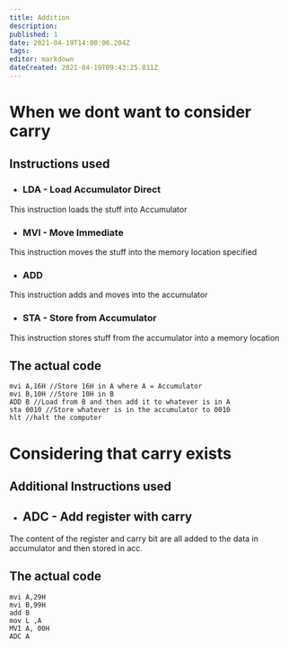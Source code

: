 ```yaml
---
title: Addition
description: 
published: 1
date: 2021-04-19T14:00:06.204Z
tags: 
editor: markdown
dateCreated: 2021-04-19T09:43:25.811Z
---
```


# When we dont want to consider carry 

## Instructions used
* ### LDA - Load Accumulator  Direct
This instruction loads the stuff into Accumulator 
* ### MVI - Move Immediate 
This instruction moves the stuff into the memory location specified
* ### ADD 
This instruction adds and moves into the accumulator
* ### STA - Store from Accumulator
This instruction stores stuff from the accumulator into a memory location 

## The actual code 
```assembly
mvi A,16H //Store 16H in A where A = Accumulator
mvi B,10H //Store 10H in B 
ADD B //Load from B and then add it to whatever is in A
sta 0010 //Store whatever is in the accumulator to 0010 
hlt //halt the computer 
```

# Considering that carry exists

## Additional Instructions used 
* ## ADC -  Add register with carry
The content of the register and carry bit are all added to the data in accumulator and then stored in acc.

## The actual code 
```
mvi A,29H
mvi B,99H
add B
mov L ,A
MVI A, 00H
ADC A




